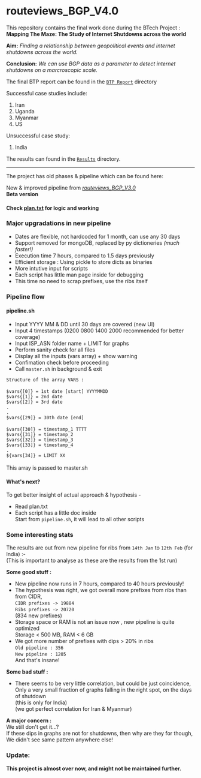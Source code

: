 # routeviews_BGP_V4.0

This repository contains the final work done during the BTech Project :\
**Mapping The Maze: The Study of Internet Shutdowns across the world**

**Aim:** *Finding a relationship between geopolitical events and internet shutdowns across the world.*

**Conclusion:** *We can use BGP data as a parameter to detect internet shutdowns on a marcroscopic scale.*

The final BTP report can be found in the [`BTP Report`](BTP_REPORT) directory

Successful case studies include:
1. Iran
2. Uganda
3. Myanmar
4. US

Unsuccessful case study:
1. India

The results can found in the [`Results`](Results) directory.

---

The project has old phases & pipeline which can be found here:

New & improved pipeline from  _[routeviews_BGP_V3.0](https://github.com/ritik-malik/routeviews_BGP_V3.0/)_ <br>
**Beta version** <br>

#### Check [plan.txt](plan.txt) for logic and working


### Major upgradations in new pipeline
* Dates are flexible, not hardcoded for 1 month, can use any 30 days
* Support removed for mongoDB, replaced by py dictioneries _\(much faster!)_
* Execution time 7 hours, compared to 1.5 days previously
* Efficient storage : Using pickle to store dicts as binaries
* More intutive input for scripts
* Each script has little man page inside for debugging
* This time no need to scrap prefixes, use the ribs itself

### Pipeline flow

#### pipeline.sh
* Input YYYY MM & DD until 30 days are covered (new UI)
* Input 4 timestamps (0200 0800 1400 2000 recommended for better coverage)
* Input ISP_ASN folder name + LIMIT for graphs
* Perform sanity check for all files
* Display all the inputs (vars array) + show warning
* Confimation check before proceeding
* Call `master.sh` in background & exit

`Structure of the array VARS :` <br>
 <br>
`$vars{[0]} = 1st date [start] YYYYMMDD` <br>
`$vars{[1]} = 2nd date` <br>
`$vars{[2]} = 3rd date` <br>
`.` <br>
`.` <br>
`$vars{[29]} = 30th date [end]` <br>
 <br>
`$vars{[30]} = timestamp_1 TTTT` <br>
`$vars{[31]} = timestamp_2`  <br>
`$vars{[32]} = timestamp_3`  <br>
`$vars{[33]} = timestamp_4`  <br>
 `.`<br>
`${vars[34]} = LIMIT XX` <br>
 <br>
This array is passed to master.sh <br>


#### What's next?
To get better insight of actual approach & hypothesis -
* Read plan.txt
* Each script has a little doc inside <br>
Start from `pipeline.sh`, it will lead to all other scripts

### Some interesting stats
The results are out from new pipeline for ribs from `14th Jan` to `12th Feb` \(for India) :- <br>
\(This is important to analyse as these are the results from the 1st run) <br>

**Some good stuff :**
* New pipeline now runs in 7 hours, compared to 40 hours previously!
* The hypothesis was right, we got overall more prefixes from ribs than from CIDR,<br>
`CIDR prefixes -> 19884` <br>
`Ribs prefixes -> 20720` <br>
(834 new prefixes)
* Storage space or RAM is not an issue now , new pipeline is quite optimized <br>
Storage < 500 MB, RAM < 6 GB
* We got more number of prefixes with dips > 20% in ribs <br>
`Old pipeline : 356` <br>
`New pipeline : 1205` <br>
And that's insane! <br>

**Some bad stuff :**
* There seems to be very little correlation, but could be just coincidence, <br>
Only a very small fraction of graphs falling in the right spot, on the days of shutdown <br>
\(this is only for India) <br>
\(we got perfect correlation for Iran & Myanmar) <br>

**A major concern :** <br>
We still don't get it...?<br>
If these dips in graphs are not for shutdowns, then why are they for though, <br>
We didn't see same pattern anywhere else! <br>

### Update:

**This project is almost over now, and might not be maintained further.**
